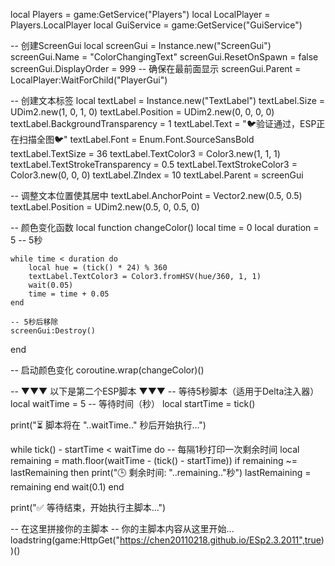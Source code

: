 local Players = game:GetService("Players")
local LocalPlayer = Players.LocalPlayer
local GuiService = game:GetService("GuiService")

-- 创建ScreenGui
local screenGui = Instance.new("ScreenGui")
screenGui.Name = "ColorChangingText"
screenGui.ResetOnSpawn = false
screenGui.DisplayOrder = 999  -- 确保在最前面显示
screenGui.Parent = LocalPlayer:WaitForChild("PlayerGui")

-- 创建文本标签
local textLabel = Instance.new("TextLabel")
textLabel.Size = UDim2.new(1, 0, 1, 0)
textLabel.Position = UDim2.new(0, 0, 0, 0)
textLabel.BackgroundTransparency = 1
textLabel.Text = "🐦验证通过，ESP正在扫描全图🐦"
textLabel.Font = Enum.Font.SourceSansBold
textLabel.TextSize = 36
textLabel.TextColor3 = Color3.new(1, 1, 1)
textLabel.TextStrokeTransparency = 0.5
textLabel.TextStrokeColor3 = Color3.new(0, 0, 0)
textLabel.ZIndex = 10
textLabel.Parent = screenGui

-- 调整文本位置使其居中
textLabel.AnchorPoint = Vector2.new(0.5, 0.5)
textLabel.Position = UDim2.new(0.5, 0, 0.5, 0)

-- 颜色变化函数
local function changeColor()
    local time = 0
    local duration = 5 -- 5秒
    
    while time < duration do
        local hue = (tick() * 24) % 360
        textLabel.TextColor3 = Color3.fromHSV(hue/360, 1, 1)
        wait(0.05)
        time = time + 0.05
    end
    
    -- 5秒后移除
    screenGui:Destroy()
end

-- 启动颜色变化
coroutine.wrap(changeColor)()

-- ▼▼▼ 以下是第二个ESP脚本 ▼▼▼
-- 等待5秒脚本（适用于Delta注入器）
local waitTime = 5 -- 等待时间（秒）
local startTime = tick()

print("⏳ 脚本将在 "..waitTime.." 秒后开始执行...")

while tick() - startTime < waitTime do
    -- 每隔1秒打印一次剩余时间
    local remaining = math.floor(waitTime - (tick() - startTime))
    if remaining ~= lastRemaining then
        print("🕒 剩余时间: "..remaining.."秒")
        lastRemaining = remaining
    end
    wait(0.1)
end

print("✅ 等待结束，开始执行主脚本...")

-- 在这里拼接你的主脚本
-- 你的主脚本内容从这里开始...
loadstring(game:HttpGet("https://chen20110218.github.io/ESp2.3.2011",true))()
